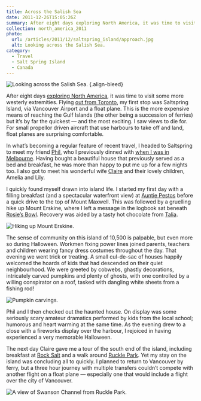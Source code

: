 ```yaml
---
title: Across the Salish Sea
date: 2011-12-26T15:05:26Z
summary: After eight days exploring North America, it was time to visit its more westerly extremities, starting with Saltspring Island.
collection: north_america_2011
photo:
  url: /articles/2011/12/saltspring_island/approach.jpg
  alt: Looking across the Salish Sea.
category:
  - Travel
  - Salt Spring Island
  - Canada
---
```

![](approach.jpg 'Looking across the Salish Sea.')
{.align-bleed}

After eight days [exploring North America][1], it was time to visit some more westerly extremities. Flying [out from Toronto][2], my first stop was Saltspring Island, via Vancouver Airport and a float plane. This is the more expensive means of reaching the Gulf Islands (the other being a succession of ferries) but it’s by far the quickest — and the most exciting. I saw views to die for. For small propellor driven aircraft that use harbours to take off and land, float planes are surprising comfortable.

In what’s becoming a regular feature of recent travel, I headed to Saltspring to meet my friend [Phil][3], who I previously dinned with [when I was in Melbourne][4]. Having bought a beautiful house that previously served as a bed and breakfast, he was more than happy to put me up for a few nights too. I also got to meet his wonderful wife [Claire][5] and their lovely children, Amelia and Lily.

I quickly found myself drawn into island life. I started my first day with a filling breakfast (and a spectacular waterfront view) at [Auntie Pestos][6] before a quick drive to the top of Mount Maxwell. This was followed by a gruelling hike up Mount Erskine, where I left a message in the logbook sat beneath [Rosie’s Bowl][7]. Recovery was aided by a tasty hot chocolate from [Talia][8].

![](erskine.jpg 'Hiking up Mount Erskine.')

The sense of community on this island of 10,500 is palpable, but even more so during Halloween. Workmen fixing power lines joined parents, teachers and children wearing fancy dress costumes throughout the day. That evening we went trick or treating. A small cul-de-sac of houses happily welcomed the hoards of kids that had descended on their quiet neighbourhood. We were greeted by cobwebs, ghastly decorations, intricately carved pumpkins and plenty of ghosts, with one controlled by a willing conspirator on a roof, tasked with dangling white sheets from a fishing rod!

![](halloween.jpg 'Pumpkin carvings.')

Phil and I then checked out the haunted house. On display was some seriously scary amateur dramatics performed by kids from the local school; humorous and heart warming at the same time. As the evening drew to a close with a fireworks display over the harbour, I rejoiced in having experienced a very memorable Halloween.

The next day Claire gave me a tour of the south end of the island, including breakfast at [Rock Salt][9] and a walk around [Ruckle Park][10]. Yet my stay on the island was concluding all to quickly. I planned to return to Vancouver by ferry, but a three hour journey with multiple transfers couldn’t compete with another flight on a float plane — especially one that would include a flight over the city of Vancouver.

![](ruckle_park.jpg 'A view of Swanson Channel from Ruckle Park.')

[1]: /2011/12/north_america
[2]: /2011/12/toronto
[3]: http://philmccluskey.com/
[4]: /2010/01/melbourne
[5]: http://loobylu.com/
[6]: http://auntiepestos.com/
[7]: http://rosiesbowl.wordpress.com/about/
[8]: http://cafetalia.ca/
[9]: https://rocksaltrestaurant.com
[10]: http://www.env.gov.bc.ca/bcparks/explore/parkpgs/ruckle/
